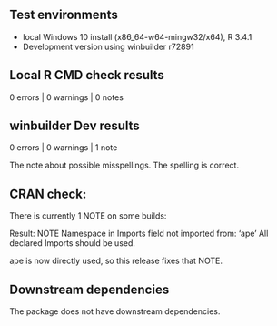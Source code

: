 ## Test environments
* local Windows 10 install (x86_64-w64-mingw32/x64), R 3.4.1
* Development version using winbuilder r72891

## Local R CMD check results
0 errors | 0 warnings | 0 notes

## winbuilder Dev results
0 errors | 0 warnings | 1 note

The note about possible misspellings. The spelling is correct.

## CRAN check:

There is currently 1 NOTE on some builds:

Result: NOTE 
    Namespace in Imports field not imported from: ‘ape’
     All declared Imports should be used. 

ape is now directly used, so this release fixes that NOTE.

## Downstream dependencies
The package does not have downstream dependencies.
